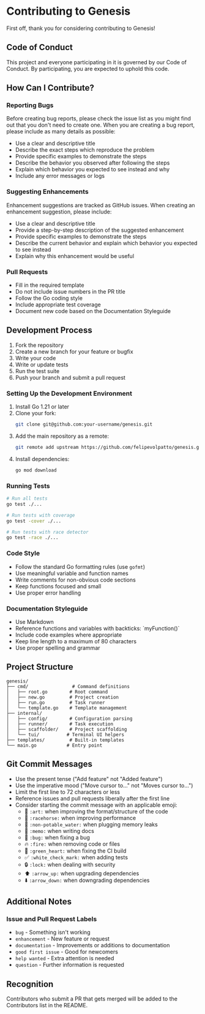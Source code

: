 # Contributing to Genesis

First off, thank you for considering contributing to Genesis!

## Code of Conduct

This project and everyone participating in it is governed by our Code of Conduct. By participating, you are expected to uphold this code.

## How Can I Contribute?

### Reporting Bugs

Before creating bug reports, please check the issue list as you might find out that you don't need to create one. When you are creating a bug report, please include as many details as possible:

* Use a clear and descriptive title
* Describe the exact steps which reproduce the problem
* Provide specific examples to demonstrate the steps
* Describe the behavior you observed after following the steps
* Explain which behavior you expected to see instead and why
* Include any error messages or logs

### Suggesting Enhancements

Enhancement suggestions are tracked as GitHub issues. When creating an enhancement suggestion, please include:

* Use a clear and descriptive title
* Provide a step-by-step description of the suggested enhancement
* Provide specific examples to demonstrate the steps
* Describe the current behavior and explain which behavior you expected to see instead
* Explain why this enhancement would be useful

### Pull Requests

* Fill in the required template
* Do not include issue numbers in the PR title
* Follow the Go coding style
* Include appropriate test coverage
* Document new code based on the Documentation Styleguide

## Development Process

1. Fork the repository
2. Create a new branch for your feature or bugfix
3. Write your code
4. Write or update tests
5. Run the test suite
6. Push your branch and submit a pull request

### Setting Up the Development Environment

1. Install Go 1.21 or later
2. Clone your fork:
   ```bash
   git clone git@github.com:your-username/genesis.git
   ```
3. Add the main repository as a remote:
   ```bash
   git remote add upstream https://github.com/felipevolpatto/genesis.git
   ```
4. Install dependencies:
   ```bash
   go mod download
   ```

### Running Tests

```bash
# Run all tests
go test ./...

# Run tests with coverage
go test -cover ./...

# Run tests with race detector
go test -race ./...
```

### Code Style

* Follow the standard Go formatting rules (use `gofmt`)
* Use meaningful variable and function names
* Write comments for non-obvious code sections
* Keep functions focused and small
* Use proper error handling

### Documentation Styleguide

* Use Markdown
* Reference functions and variables with backticks: \`myFunction()\`
* Include code examples where appropriate
* Keep line length to a maximum of 80 characters
* Use proper spelling and grammar

## Project Structure

```
genesis/
├── cmd/                # Command definitions
│   ├── root.go        # Root command
│   ├── new.go         # Project creation
│   ├── run.go         # Task runner
│   └── template.go    # Template management
├── internal/
│   ├── config/        # Configuration parsing
│   ├── runner/        # Task execution
│   ├── scaffolder/    # Project scaffolding
│   └── tui/          # Terminal UI helpers
├── templates/         # Built-in templates
└── main.go           # Entry point
```

## Git Commit Messages

* Use the present tense ("Add feature" not "Added feature")
* Use the imperative mood ("Move cursor to..." not "Moves cursor to...")
* Limit the first line to 72 characters or less
* Reference issues and pull requests liberally after the first line
* Consider starting the commit message with an applicable emoji:
    * 🎨 `:art:` when improving the format/structure of the code
    * 🐎 `:racehorse:` when improving performance
    * 🚱 `:non-potable_water:` when plugging memory leaks
    * 📝 `:memo:` when writing docs
    * 🐛 `:bug:` when fixing a bug
    * 🔥 `:fire:` when removing code or files
    * 💚 `:green_heart:` when fixing the CI build
    * ✅ `:white_check_mark:` when adding tests
    * 🔒 `:lock:` when dealing with security
    * ⬆️ `:arrow_up:` when upgrading dependencies
    * ⬇️ `:arrow_down:` when downgrading dependencies

## Additional Notes

### Issue and Pull Request Labels

* `bug` - Something isn't working
* `enhancement` - New feature or request
* `documentation` - Improvements or additions to documentation
* `good first issue` - Good for newcomers
* `help wanted` - Extra attention is needed
* `question` - Further information is requested

## Recognition

Contributors who submit a PR that gets merged will be added to the Contributors list in the README. 